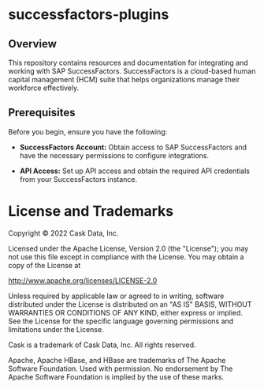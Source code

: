 # successfactors-plugins

## Overview

This repository contains resources and documentation for integrating and working with SAP SuccessFactors. SuccessFactors is a cloud-based human capital management (HCM) suite that helps organizations manage their workforce effectively. 

## Prerequisites

Before you begin, ensure you have the following:

- **SuccessFactors Account:** Obtain access to SAP SuccessFactors and have the necessary permissions to configure integrations.

- **API Access:** Set up API access and obtain the required API credentials from your SuccessFactors instance.

# License and Trademarks

Copyright © 2022 Cask Data, Inc.

Licensed under the Apache License, Version 2.0 (the "License"); you may not use this file except
in compliance with the License. You may obtain a copy of the License at

http://www.apache.org/licenses/LICENSE-2.0

Unless required by applicable law or agreed to in writing, software distributed under the
License is distributed on an "AS IS" BASIS, WITHOUT WARRANTIES OR CONDITIONS OF ANY KIND,
either express or implied. See the License for the specific language governing permissions
and limitations under the License.

Cask is a trademark of Cask Data, Inc. All rights reserved.

Apache, Apache HBase, and HBase are trademarks of The Apache Software Foundation. Used with
permission. No endorsement by The Apache Software Foundation is implied by the use of these marks.
